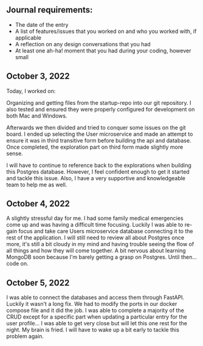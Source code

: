## Journal requirements:
+ The date of the entry
+ A list of features/issues that you worked on and who you worked with, if applicable
+ A reflection on any design conversations that you had
+ At least one ah-ha! moment that you had during your coding, however small

## October 3, 2022

Today, I worked on:

Organizing and getting files from the startup-repo into our git repository. I also tested and ensured they were properly configured for development on both Mac and Windows. 

Afterwards we then divided and tried to conquer some issues on the git board. I ended up selecting the User microservice and made an attempt to ensure it was in third transitive form before building the api and database. Once completed, the exploration part on third form made slightly more sense. 

I will have to continue to reference back to the explorations when building this Postgres database. However, I feel confident enough to get it started and tackle this issue. Also, I have a very supportive and knowledgeable team to help me as well. 


## October 4, 2022

A slightly stressful day for me. I had some family medical emergencies come up and was having a difficult time focusing. Luckily I was able to re-gain focus and take care Users microservice database connecting it to the rest of the application. I will still need to review all about Postgres once more, it's still a bit cloudy in my mind and having trouble seeing the flow of all things and how they will come together. A bit nervous about learning MongoDB soon because I'm barely getting a grasp on Postgres. Until then... code on. 


## October 5, 2022

I was able to connect the databases and access them through FastAPI. Luckily it wasn't a long fix. We had to modify the ports in our docker compose file and it did the job. I was able to complete a majority of the CRUD except for a specific part when updating a particular entry for the user profile... I was able to get very close but will let this one rest for the night. My brain is fried. I will have to wake up a bit early to tackle this problem again. 
